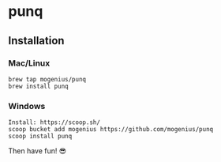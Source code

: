 # punq

## Installation

### Mac/Linux

```
brew tap mogenius/punq
brew install punq
```

### Windows
```
Install: https://scoop.sh/
scoop bucket add mogenius https://github.com/mogenius/punq
scoop install punq
```

Then have fun! 😎
